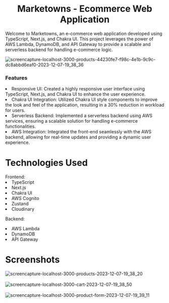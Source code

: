 <h1 align="center"> Marketowns - Ecommerce Web Application</h1>
<p>Welcome to Marketowns, an e-commerce web application developed using TypeScript, Next.js, and Chakra UI. This project leverages the power of AWS Lambda, DynamoDB, and API Gateway to provide a scalable and serverless backend for handling e-commerce logic.

</p>

![screencapture-localhost-3000-products-44230fe7-f98c-4e1b-9c9c-dc8abbd6eaf0-2023-12-07-19_38_36](https://github.com/pichsophaneatdy/marketowns/assets/95105372/8030f717-ff53-4162-a27e-b50d27a8db58)

<h3>Features</h3>
<li>Responsive UI: Created a highly responsive user interface using TypeScript, Next.js, and Chakra UI to enhance the user experience.</li>

<li>Chakra UI Integration: Utilized Chakra UI style components to improve the look and feel of the application, resulting in a 30% reduction in workload for users.</li>

<li>Serverless Backend: Implemented a serverless backend using AWS services, ensuring a scalable solution for handling e-commerce functionalities.</li>

<li>AWS Integration: Integrated the front-end seamlessly with the AWS backend, allowing for real-time updates and providing a dynamic user experience.</li>

<h1>Technologies Used</h1>
Frontend:

<li>TypeScript</li>
<li>Next.js</li>
<li>Chakra UI</li>
<li>AWS Cognito</li>
<li>Zustand</li>
<li>Cloudinary</li>

Backend:

<li>AWS Lambda</li>
<li>DynamoDB</li>
<li>API Gateway</li>

<h1>Screenshots</h1>

![screencapture-localhost-3000-products-2023-12-07-19_38_20](https://github.com/pichsophaneatdy/marketowns/assets/95105372/36baee8e-5c3b-49f3-9778-001aed5e1f79)
<br></br>
![screencapture-localhost-3000-cart-2023-12-07-19_38_50](https://github.com/pichsophaneatdy/marketowns/assets/95105372/df864444-4812-4803-8969-983da5c67409)
<br></br>
![screencapture-localhost-3000-product-form-2023-12-07-19_39_11](https://github.com/pichsophaneatdy/marketowns/assets/95105372/9763a856-7267-404e-b9fb-a66b49c8dc1b)

